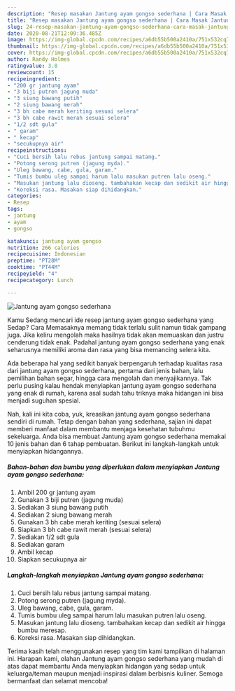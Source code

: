 ```yaml
---
description: "Resep masakan Jantung ayam gongso sederhana | Cara Masak Jantung ayam gongso sederhana Yang Enak Dan Lezat"
title: "Resep masakan Jantung ayam gongso sederhana | Cara Masak Jantung ayam gongso sederhana Yang Enak Dan Lezat"
slug: 24-resep-masakan-jantung-ayam-gongso-sederhana-cara-masak-jantung-ayam-gongso-sederhana-yang-enak-dan-lezat
date: 2020-08-21T12:09:36.485Z
image: https://img-global.cpcdn.com/recipes/a6db55b500a2410a/751x532cq70/jantung-ayam-gongso-sederhana-foto-resep-utama.jpg
thumbnail: https://img-global.cpcdn.com/recipes/a6db55b500a2410a/751x532cq70/jantung-ayam-gongso-sederhana-foto-resep-utama.jpg
cover: https://img-global.cpcdn.com/recipes/a6db55b500a2410a/751x532cq70/jantung-ayam-gongso-sederhana-foto-resep-utama.jpg
author: Randy Holmes
ratingvalue: 3.8
reviewcount: 15
recipeingredient:
- "200 gr jantung ayam"
- "3 biji putren jagung muda"
- "3 siung bawang putih"
- "2 siung bawang merah"
- "3 bh cabe merah keriting sesuai selera"
- "3 bh cabe rawit merah sesuai selera"
- "1/2 sdt gula"
- " garam"
- " kecap"
- "secukupnya air"
recipeinstructions:
- "Cuci bersih lalu rebus jantung sampai matang."
- "Potong serong putren (jagung myda)."
- "Uleg bawang, cabe, gula, garam."
- "Tumis bumbu uleg sampai harum lalu masukan putren lalu oseng."
- "Masukan jantung lalu dioseng. tambahakan kecap dan sedikit air hingga bumbu meresap."
- "Koreksi rasa. Masakan siap dihidangkan."
categories:
- Resep
tags:
- jantung
- ayam
- gongso

katakunci: jantung ayam gongso 
nutrition: 266 calories
recipecuisine: Indonesian
preptime: "PT28M"
cooktime: "PT44M"
recipeyield: "4"
recipecategory: Lunch

---
```



![Jantung ayam gongso sederhana](https://img-global.cpcdn.com/recipes/a6db55b500a2410a/751x532cq70/jantung-ayam-gongso-sederhana-foto-resep-utama.jpg)

Kamu Sedang mencari ide resep jantung ayam gongso sederhana yang Sedap? Cara Memasaknya memang tidak terlalu sulit namun tidak gampang juga. Jika keliru mengolah maka hasilnya tidak akan memuaskan dan justru cenderung tidak enak. Padahal jantung ayam gongso sederhana yang enak seharusnya memiliki aroma dan rasa yang bisa memancing selera kita.

Ada beberapa hal yang sedikit banyak berpengaruh terhadap kualitas rasa dari jantung ayam gongso sederhana, pertama dari jenis bahan, lalu pemilihan bahan segar, hingga cara mengolah dan menyajikannya. Tak perlu pusing kalau hendak menyiapkan jantung ayam gongso sederhana yang enak di rumah, karena asal sudah tahu triknya maka hidangan ini bisa menjadi suguhan spesial.




Nah, kali ini kita coba, yuk, kreasikan jantung ayam gongso sederhana sendiri di rumah. Tetap dengan bahan yang sederhana, sajian ini dapat memberi manfaat dalam membantu menjaga kesehatan tubuhmu sekeluarga. Anda bisa membuat Jantung ayam gongso sederhana memakai 10 jenis bahan dan 6 tahap pembuatan. Berikut ini langkah-langkah untuk menyiapkan hidangannya.

<!--inarticleads1-->

##### Bahan-bahan dan bumbu yang diperlukan dalam menyiapkan Jantung ayam gongso sederhana:

1. Ambil 200 gr jantung ayam
1. Gunakan 3 biji putren (jagung muda)
1. Sediakan 3 siung bawang putih
1. Sediakan 2 siung bawang merah
1. Gunakan 3 bh cabe merah keriting (sesuai selera)
1. Siapkan 3 bh cabe rawit merah (sesuai selera)
1. Sediakan 1/2 sdt gula
1. Sediakan  garam
1. Ambil  kecap
1. Siapkan secukupnya air




<!--inarticleads2-->

##### Langkah-langkah menyiapkan Jantung ayam gongso sederhana:

1. Cuci bersih lalu rebus jantung sampai matang.
1. Potong serong putren (jagung myda).
1. Uleg bawang, cabe, gula, garam.
1. Tumis bumbu uleg sampai harum lalu masukan putren lalu oseng.
1. Masukan jantung lalu dioseng. tambahakan kecap dan sedikit air hingga bumbu meresap.
1. Koreksi rasa. Masakan siap dihidangkan.




Terima kasih telah menggunakan resep yang tim kami tampilkan di halaman ini. Harapan kami, olahan Jantung ayam gongso sederhana yang mudah di atas dapat membantu Anda menyiapkan hidangan yang sedap untuk keluarga/teman maupun menjadi inspirasi dalam berbisnis kuliner. Semoga bermanfaat dan selamat mencoba!
